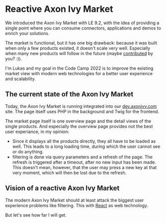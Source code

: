# Reactive Axon Ivy Market

We introduced the Axon Ivy Market with LE 9.2, with the idea of providing a single point where you can consume connectors, applications and demos to enrich your solutions.

The market is functional, but it has one big drawback: because it was built when only a few products existed, it doesn't scale very well. Especially when many new products will follow in the future (maybe [contributed](https://dev.axonivy.com/link/market-contribute) by you? :)).

I'm Lukas and my goal in the Code Camp 2022 is to improve the existing market view with modern web technologies for a better user experience and scalability.

## The current state of the Axon Ivy Market

Today, the Axon Ivy Market is running integrated into our [dev.axonivy.com](https://dev.axonivy.com/market) site. The page itself uses PHP in the background and Twig for the frontend.

The market page itself is one overview page and the detail views of the single products. And especially the overview page provides not the best user experiance, in my opinion:

- Since it displays all the products directly, they all have to be loaded as well. This leads to a long loading time, during which the user cannot see or do anything.
- filtering is done via query parameters and a refresh of the page. The refresh is triggered after a timeout, after no new input has been made. This doesn't mean, however, that the user may press a new key at that very moment, which will then be lost due to the refresh.

## Vision of a reactive Axon Ivy Market

The modern Axon Ivy Market should at least attack the biggest user experience problems like filtering. This with [React](https://reactjs.org) as web technology.

But let's see how far I will get.
